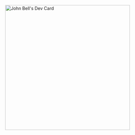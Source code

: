<a href="https://app.daily.dev/johntbb"><img src="https://api.daily.dev/devcards/49094b5f066340feba40a82b0edd2332.png?r=0y7" width="400" alt="John Bell's Dev Card"/></a>

